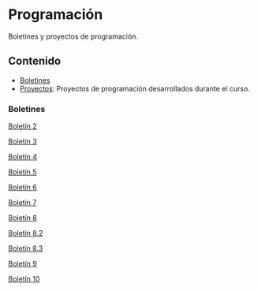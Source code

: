 # Programación

Boletines y proyectos de programación.

## Contenido

- [Boletines](#boletines)
- [Proyectos](./proyectos): Proyectos de programación desarrollados durante el curso.

### Boletines

 [Boletín 2](https://github.com/DanielRTato/Programacion/tree/main/Boletin_2)
 
 [Boletín 3](https://github.com/DanielRTato/Programacion/tree/main/Boletin_3)
 
 [Boletín 4](https://github.com/DanielRTato/Programacion/tree/main/Boletin_4)
 
 [Boletín 5](https://github.com/DanielRTato/Programacion/tree/main/Boletin_5)
 
 
[Boletín 6](https://github.com/DanielRTato/Programacion/tree/main/Boletin_6)

 [Boletín 7](https://github.com/DanielRTato/Programacion/tree/main/Boletin_7)

 [Boletín 8](https://github.com/DanielRTato/Programacion/tree/main/Boletin_8)

 [Boletín 8.2](https://github.com/DanielRTato/Programacion/tree/main/Boletin_8.2)

 [Boletín 8.3](https://github.com/DanielRTato/Programacion/tree/main/Boletin_8.3)

 [Boletín 9](https://github.com/DanielRTato/Programacion/tree/main/Boletin_9)

 [Boletín 10](https://github.com/DanielRTato/Programacion/tree/main/Boletin_10)




